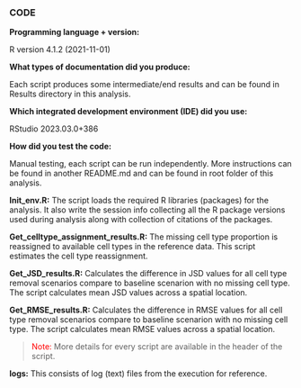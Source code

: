 ### CODE


**Programming language + version:**

R version 4.1.2 (2021-11-01)

**What types of documentation did you produce:**

Each script produces some intermediate/end results and can be found in Results directory in this analysis.

**Which integrated development environment (IDE) did you use:**

RStudio 2023.03.0+386

**How did you test the code:**

Manual testing, each script can be run independently. More instructions can be found in another README.md and can be found in root folder of this analysis.

**Init_env.R:** The script loads the required R libraries (packages) for the analysis. It also write the session info collecting all the R package versions used during analysis along with collection of citations of the packages. 

**Get\_celltype\_assignment_results.R:** The missing cell type proportion is reassigned to available cell types in the reference data. This script estimates the cell type reassignment.

**Get\_JSD\_results.R:** Calculates the difference in JSD values for all cell type removal scenarios compare to baseline scenarion with no missing cell type. The script calculates mean JSD values across a spatial location.

**Get\_RMSE\_results.R:** Calculates the difference in RMSE values for all cell type removal scenarios compare to baseline scenarion with no missing cell type. The script calculates mean RMSE values across a spatial location.


> <font color="red">Note:</font> More details for every script are available in the header of the script.


**logs:** This consists of log (text) files from the execution for reference.